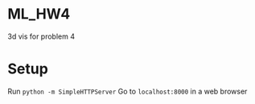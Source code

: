 # ML_HW4
3d vis for problem 4

# Setup
Run `python -m SimpleHTTPServer`
Go to `localhost:8000` in a web browser
